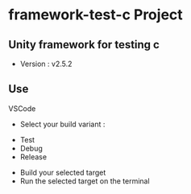 # framework-test-c Project
## Unity framework for testing c
- Version : v2.5.2
## Use
VSCode
* Select your build variant :
- Test
- Debug
- Release
* Build your selected target
* Run the selected target on the terminal